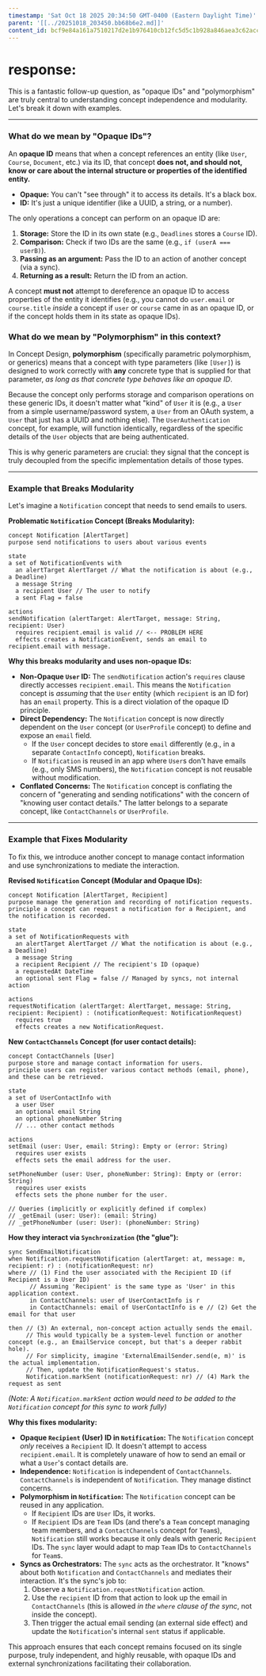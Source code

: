 ```yaml
---
timestamp: 'Sat Oct 18 2025 20:34:50 GMT-0400 (Eastern Daylight Time)'
parent: '[[../20251018_203450.bb68b6e2.md]]'
content_id: bcf9e84a161a7510217d2e1b976410cb12fc5d5c1b928a846aea3c62acc18154
---
```


# response:

This is a fantastic follow-up question, as "opaque IDs" and "polymorphism" are truly central to understanding concept independence and modularity. Let's break it down with examples.

***

### What do we mean by "Opaque IDs"?

An **opaque ID** means that when a concept references an entity (like `User`, `Course`, `Document`, etc.) via its ID, that concept **does not, and should not, know or care about the internal structure or properties of the identified entity.**

* **Opaque:** You can't "see through" it to access its details. It's a black box.
* **ID:** It's just a unique identifier (like a UUID, a string, or a number).

The only operations a concept can perform on an opaque ID are:

1. **Storage:** Store the ID in its own state (e.g., `Deadlines` stores a `Course` ID).
2. **Comparison:** Check if two IDs are the same (e.g., `if (userA === userB)`).
3. **Passing as an argument:** Pass the ID to an action of another concept (via a sync).
4. **Returning as a result:** Return the ID from an action.

A concept **must not** attempt to dereference an opaque ID to access properties of the entity it identifies (e.g., you cannot do `user.email` or `course.title` *inside* a concept if `user` or `course` came in as an opaque ID, or if the concept holds them in its state as opaque IDs).

### What do we mean by "Polymorphism" in this context?

In Concept Design, **polymorphism** (specifically parametric polymorphism, or generics) means that a concept with type parameters (like `[User]`) is designed to work correctly with **any** concrete type that is supplied for that parameter, *as long as that concrete type behaves like an opaque ID*.

Because the concept only performs storage and comparison operations on these generic IDs, it doesn't matter what "kind" of `User` it is (e.g., a `User` from a simple username/password system, a `User` from an OAuth system, a `User` that just has a UUID and nothing else). The `UserAuthentication` concept, for example, will function identically, regardless of the specific details of the `User` objects that are being authenticated.

This is why generic parameters are crucial: they signal that the concept is truly decoupled from the specific implementation details of those types.

***

### Example that **Breaks** Modularity

Let's imagine a `Notification` concept that needs to send emails to users.

**Problematic `Notification` Concept (Breaks Modularity):**

```concept
concept Notification [AlertTarget]
purpose send notifications to users about various events

state
a set of NotificationEvents with
  an alertTarget AlertTarget // What the notification is about (e.g., a Deadline)
  a message String
  a recipient User // The user to notify
  a sent Flag = false

actions
sendNotification (alertTarget: AlertTarget, message: String, recipient: User)
  requires recipient.email is valid // <-- PROBLEM HERE
  effects creates a NotificationEvent, sends an email to recipient.email with message.
```

**Why this breaks modularity and uses non-opaque IDs:**

* **Non-Opaque `User` ID:** The `sendNotification` action's `requires` clause directly accesses `recipient.email`. This means the `Notification` concept is *assuming* that the `User` entity (which `recipient` is an ID for) has an `email` property. This is a direct violation of the opaque ID principle.
* **Direct Dependency:** The `Notification` concept is now directly dependent on the `User` concept (or `UserProfile` concept) to define and expose an `email` field.
  * If the `User` concept decides to store `email` differently (e.g., in a separate `ContactInfo` concept), `Notification` breaks.
  * If `Notification` is reused in an app where `User`s don't have emails (e.g., only SMS numbers), the `Notification` concept is not reusable without modification.
* **Conflated Concerns:** The `Notification` concept is conflating the concern of "generating and sending notifications" with the concern of "knowing user contact details." The latter belongs to a separate concept, like `ContactChannels` or `UserProfile`.

***

### Example that **Fixes** Modularity

To fix this, we introduce another concept to manage contact information and use synchronizations to mediate the interaction.

**Revised `Notification` Concept (Modular and Opaque IDs):**

```concept
concept Notification [AlertTarget, Recipient]
purpose manage the generation and recording of notification requests.
principle a concept can request a notification for a Recipient, and the notification is recorded.

state
a set of NotificationRequests with
  an alertTarget AlertTarget // What the notification is about (e.g., a Deadline)
  a message String
  a recipient Recipient // The recipient's ID (opaque)
  a requestedAt DateTime
  an optional sent Flag = false // Managed by syncs, not internal action

actions
requestNotification (alertTarget: AlertTarget, message: String, recipient: Recipient) : (notificationRequest: NotificationRequest)
  requires true
  effects creates a new NotificationRequest.
```

**New `ContactChannels` Concept (for user contact details):**

```concept
concept ContactChannels [User]
purpose store and manage contact information for users.
principle users can register various contact methods (email, phone), and these can be retrieved.

state
a set of UserContactInfo with
  a user User
  an optional email String
  an optional phoneNumber String
  // ... other contact methods

actions
setEmail (user: User, email: String): Empty or (error: String)
  requires user exists
  effects sets the email address for the user.

setPhoneNumber (user: User, phoneNumber: String): Empty or (error: String)
  requires user exists
  effects sets the phone number for the user.

// Queries (implicitly or explicitly defined if complex)
// _getEmail (user: User): (email: String)
// _getPhoneNumber (user: User): (phoneNumber: String)
```

**How they interact via `Synchronization` (the "glue"):**

```
sync SendEmailNotification
when Notification.requestNotification (alertTarget: at, message: m, recipient: r) : (notificationRequest: nr)
where // (1) Find the user associated with the Recipient ID (if Recipient is a User ID)
      // Assuming 'Recipient' is the same type as 'User' in this application context.
      in ContactChannels: user of UserContactInfo is r
      in ContactChannels: email of UserContactInfo is e // (2) Get the email for that user

then // (3) An external, non-concept action actually sends the email.
     // This would typically be a system-level function or another concept (e.g., an EmailService concept, but that's a deeper rabbit hole).
     // For simplicity, imagine 'ExternalEmailSender.send(e, m)' is the actual implementation.
     // Then, update the NotificationRequest's status.
     Notification.markSent (notificationRequest: nr) // (4) Mark the request as sent
```

*(Note: A `Notification.markSent` action would need to be added to the `Notification` concept for this sync to work fully)*

**Why this fixes modularity:**

* **Opaque `Recipient` (User) ID in `Notification`:** The `Notification` concept *only* receives a `Recipient` ID. It doesn't attempt to access `recipient.email`. It is completely unaware of how to send an email or what a `User`'s contact details are.
* **Independence:** `Notification` is independent of `ContactChannels`. `ContactChannels` is independent of `Notification`. They manage distinct concerns.
* **Polymorphism in `Notification`:** The `Notification` concept can be reused in any application.
  * If `Recipient` IDs are `User` IDs, it works.
  * If `Recipient` IDs are `Team` IDs (and there's a `Team` concept managing team members, and a `ContactChannels` concept for `Team`s), `Notification` still works because it only deals with generic `Recipient` IDs. The `sync` layer would adapt to map `Team` IDs to `ContactChannels` for `Team`s.
* **Syncs as Orchestrators:** The `sync` acts as the orchestrator. It "knows" about both `Notification` and `ContactChannels` and mediates their interaction. It's the sync's job to:
  1. Observe a `Notification.requestNotification` action.
  2. Use the `recipient` ID from that action to look up the email in `ContactChannels` (this is allowed *in the `where` clause of the sync*, not inside the concept).
  3. Then trigger the actual email sending (an external side effect) and update the `Notification`'s internal `sent` status if applicable.

This approach ensures that each concept remains focused on its single purpose, truly independent, and highly reusable, with opaque IDs and external synchronizations facilitating their collaboration.
